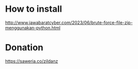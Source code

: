 # How to install
http://www.jawabaratcyber.com/2023/06/brute-force-file-zip-menggunakan-python.html
# Donation
https://saweria.co/zildanz
